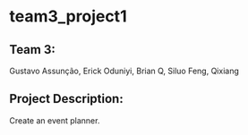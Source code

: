 # team3_project1
## Team 3:
Gustavo Assunção, Erick Oduniyi, Brian Q, Siluo Feng, Qixiang

## Project Description:
Create an event planner.
